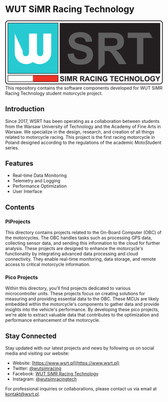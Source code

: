 # WUT SiMR Racing Technology

<img src="assets/wsrt_logo.png" alt="Wutsimr Racing Technology Logo" width="600"/>
This repository contains the software components developed for WUT SiMR Racing Technology student motorcycle project.

## Introduction
Since 2017, WSRT has been operating as a collaboration between students from the Warsaw University of Technology and the Academy of Fine Arts in Warsaw.
We specialize in the design, research, and creation of all things related to motorcycle racing. 
This project is the first racing motorcycle in Poland designed according to the regulations of the academic MotoStudent series.

## Features

* Real-time Data Monitoring
* Telemetry and Logging
* Performance Optimization
* User Interface

## Contents 

### PiProjects
This directory contains projects related to the On-Board Computer (OBC) of the motorcycles. The OBC handles tasks such as processing GPS data, collecting sensor data, and sending this information to the cloud for further analysis.
These projects are designed to enhance the motorcycle's functionality by integrating advanced data processing and cloud connectivity. They enable real-time monitoring, data storage, and remote access to critical motorcycle information.

### Pico Projects
Within this directory, you'll find projects dedicated to various microcontroller units.
These projects focus on creating solutions for measuring and providing essential data to the OBC.
These MCUs are likely embedded within the motorcycle's components to gather data and provide insights into the vehicle's performance. 
By developing these pico projects, we're able to extract valuable data that contributes to the optimization and performance enhancement of the motorcycle.

## Stay Connected

Stay updated with our latest projects and news by following us on social media and visiting our website:

- Website: [https://www.wsrt.pl](https://www.wsrt.pl)
- Twitter: [@wutsimracing](https://twitter.com/wutsimracing)
- Facebook: [WUT SiMR Racing Technology](https://www.facebook.com/wutsimracing/)
- Instagram: [@wutsimracingtech](https://www.instagram.com/wutsimracingtech/)
  
For professional inquiries or collaborations, please contact us via email at [kontakt@wsrt.pl](mailto:kontakt@wsrt.pl).
